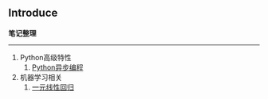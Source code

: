 ## Introduce  
**笔记整理**      
***
1. Python高级特性
   1. [Python异步编程](https://github.com/mggger/pyRelate/blob/master/features/asyncio.ipynb) 
2. 机器学习相关
   1. [一元线性回归](https://github.com/mggger/pyRelate/blob/master/machine-learning/%E4%B8%80%E5%85%83%E7%BA%BF%E6%80%A7%E5%9B%9E%E5%BD%92.ipynb)
   
